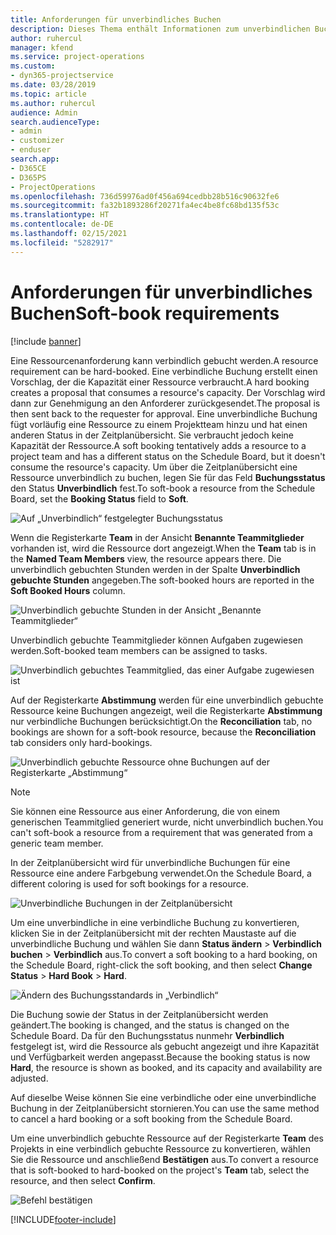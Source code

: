 ```yaml
---
title: Anforderungen für unverbindliches Buchen
description: Dieses Thema enthält Informationen zum unverbindlichen Buchen von Ressourcenanforderungen.
author: ruhercul
manager: kfend
ms.service: project-operations
ms.custom:
- dyn365-projectservice
ms.date: 03/28/2019
ms.topic: article
ms.author: ruhercul
audience: Admin
search.audienceType:
- admin
- customizer
- enduser
search.app:
- D365CE
- D365PS
- ProjectOperations
ms.openlocfilehash: 736d59976ad0f456a694cedbb28b516c90632fe6
ms.sourcegitcommit: fa32b1893286f20271fa4ec4be8fc68bd135f53c
ms.translationtype: HT
ms.contentlocale: de-DE
ms.lasthandoff: 02/15/2021
ms.locfileid: "5282917"
---
```

# <a name="soft-book-requirements"></a><span data-ttu-id="2c55e-103">Anforderungen für unverbindliches Buchen</span><span class="sxs-lookup"><span data-stu-id="2c55e-103">Soft-book requirements</span></span>

[!include [banner](../includes/psa-now-project-operations.md)]

<span data-ttu-id="2c55e-104">Eine Ressourcenanforderung kann verbindlich gebucht werden.</span><span class="sxs-lookup"><span data-stu-id="2c55e-104">A resource requirement can be hard-booked.</span></span> <span data-ttu-id="2c55e-105">Eine verbindliche Buchung erstellt einen Vorschlag, der die Kapazität einer Ressource verbraucht.</span><span class="sxs-lookup"><span data-stu-id="2c55e-105">A hard booking creates a proposal that consumes a resource's capacity.</span></span> <span data-ttu-id="2c55e-106">Der Vorschlag wird dann zur Genehmigung an den Anforderer zurückgesendet.</span><span class="sxs-lookup"><span data-stu-id="2c55e-106">The proposal is then sent back to the requester for approval.</span></span> <span data-ttu-id="2c55e-107">Eine unverbindliche Buchung fügt vorläufig eine Ressource zu einem Projektteam hinzu und hat einen anderen Status in der Zeitplanübersicht. Sie verbraucht jedoch keine Kapazität der Ressource.</span><span class="sxs-lookup"><span data-stu-id="2c55e-107">A soft booking tentatively adds a resource to a project team and has a different status on the Schedule Board, but it doesn't consume the resource's capacity.</span></span> <span data-ttu-id="2c55e-108">Um über die Zeitplanübersicht eine Ressource unverbindlich zu buchen, legen Sie für das Feld **Buchungsstatus** den Status **Unverbindlich** fest.</span><span class="sxs-lookup"><span data-stu-id="2c55e-108">To soft-book a resource from the Schedule Board, set the **Booking Status** field to **Soft**.</span></span>

![Auf „Unverbindlich“ festgelegter Buchungsstatus](media/Resource-Management-image77.png)

<span data-ttu-id="2c55e-110">Wenn die Registerkarte **Team** in der Ansicht **Benannte Teammitglieder** vorhanden ist, wird die Ressource dort angezeigt.</span><span class="sxs-lookup"><span data-stu-id="2c55e-110">When the **Team** tab is in the **Named Team Members** view, the resource appears there.</span></span> <span data-ttu-id="2c55e-111">Die unverbindlich gebuchten Stunden werden in der Spalte **Unverbindlich gebuchte Stunden** angegeben.</span><span class="sxs-lookup"><span data-stu-id="2c55e-111">The soft-booked hours are reported in the **Soft Booked Hours** column.</span></span>

![Unverbindlich gebuchte Stunden in der Ansicht „Benannte Teammitglieder“](media/Resource-Management-image78.png)

<span data-ttu-id="2c55e-113">Unverbindlich gebuchte Teammitglieder können Aufgaben zugewiesen werden.</span><span class="sxs-lookup"><span data-stu-id="2c55e-113">Soft-booked team members can be assigned to tasks.</span></span>

![Unverbindlich gebuchtes Teammitglied, das einer Aufgabe zugewiesen ist](media/Resource-Management-image79.png)

<span data-ttu-id="2c55e-115">Auf der Registerkarte **Abstimmung** werden für eine unverbindlich gebuchte Ressource keine Buchungen angezeigt, weil die Registerkarte **Abstimmung** nur verbindliche Buchungen berücksichtigt.</span><span class="sxs-lookup"><span data-stu-id="2c55e-115">On the **Reconciliation** tab, no bookings are shown for a soft-book resource, because the **Reconciliation** tab considers only hard-bookings.</span></span>

![Unverbindlich gebuchte Ressource ohne Buchungen auf der Registerkarte „Abstimmung“](media/Resource-Management-image80.png)

> [!NOTE]
> <span data-ttu-id="2c55e-117">Sie können eine Ressource aus einer Anforderung, die von einem generischen Teammitglied generiert wurde, nicht unverbindlich buchen.</span><span class="sxs-lookup"><span data-stu-id="2c55e-117">You can't soft-book a resource from a requirement that was generated from a generic team member.</span></span>

<span data-ttu-id="2c55e-118">In der Zeitplanübersicht wird für unverbindliche Buchungen für eine Ressource eine andere Farbgebung verwendet.</span><span class="sxs-lookup"><span data-stu-id="2c55e-118">On the Schedule Board, a different coloring is used for soft bookings for a resource.</span></span>

![Unverbindliche Buchungen in der Zeitplanübersicht](media/Resource-Management-image81.png)

<span data-ttu-id="2c55e-120">Um eine unverbindliche in eine verbindliche Buchung zu konvertieren, klicken Sie in der Zeitplanübersicht mit der rechten Maustaste auf die unverbindliche Buchung und wählen Sie dann **Status ändern** \> **Verbindlich buchen** \> **Verbindlich** aus.</span><span class="sxs-lookup"><span data-stu-id="2c55e-120">To convert a soft booking to a hard booking, on the Schedule Board, right-click the soft booking, and then select **Change Status** \> **Hard Book** \> **Hard**.</span></span>

![Ändern des Buchungsstandards in „Verbindlich“](media/Resource-Management-image82.png)

<span data-ttu-id="2c55e-122">Die Buchung sowie der Status in der Zeitplanübersicht werden geändert.</span><span class="sxs-lookup"><span data-stu-id="2c55e-122">The booking is changed, and the status is changed on the Schedule Board.</span></span> <span data-ttu-id="2c55e-123">Da für den Buchungsstatus nunmehr **Verbindlich** festgelegt ist, wird die Ressource als gebucht angezeigt und ihre Kapazität und Verfügbarkeit werden angepasst.</span><span class="sxs-lookup"><span data-stu-id="2c55e-123">Because the booking status is now **Hard**, the resource is shown as booked, and its capacity and availability are adjusted.</span></span>

<span data-ttu-id="2c55e-124">Auf dieselbe Weise können Sie eine verbindliche oder eine unverbindliche Buchung in der Zeitplanübersicht stornieren.</span><span class="sxs-lookup"><span data-stu-id="2c55e-124">You can use the same method to cancel a hard booking or a soft booking from the Schedule Board.</span></span>

<span data-ttu-id="2c55e-125">Um eine unverbindlich gebuchte Ressource auf der Registerkarte **Team** des Projekts in eine verbindlich gebuchte Ressource zu konvertieren, wählen Sie die Ressource und anschließend **Bestätigen** aus.</span><span class="sxs-lookup"><span data-stu-id="2c55e-125">To convert a resource that is soft-booked to hard-booked on the project's **Team** tab, select the resource, and then select **Confirm**.</span></span>

![Befehl bestätigen](media/Resource-Management-image83.png)


[!INCLUDE[footer-include](../includes/footer-banner.md)]